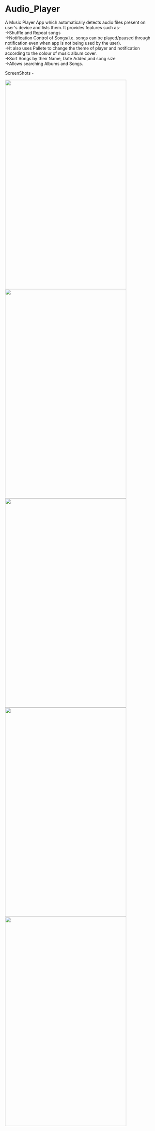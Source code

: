 # Audio_Player
A Music Player App which automatically detects audio files present on user's device and lists them. It provides features such as-<br>
->Shuffle and Repeat songs<br>
->Notification Control of Songs(i.e. songs can be played/paused through notification even when app is not being used by the user).<br>
->It also uses Pallete to change the theme of player and notification according to the colour of music album cover.<br>
->Sort Songs by their Name, Date Added,and song size<br>
->Allows searching Albums and Songs.<br>

ScreenShots -<br>

<img src = "https://user-images.githubusercontent.com/65773548/112545645-77607b80-8dde-11eb-894c-47ebc0af8713.png" width = "400" height = "690">

<img src = "https://user-images.githubusercontent.com/65773548/112545662-7d565c80-8dde-11eb-9f83-97757d287685.png" width = "400" height = "690">

<img src = "https://user-images.githubusercontent.com/65773548/112545671-7f202000-8dde-11eb-81c8-def9b9fe10c8.png" width = "400" height = "690">

<img src = "https://user-images.githubusercontent.com/65773548/112545625-716a9a80-8dde-11eb-9889-6447ef9126e8.png" width = "400" height = "690">

<img src = "https://user-images.githubusercontent.com/65773548/112545636-74fe2180-8dde-11eb-8e33-0bb34cc7c1e3.png" width = "400" height = "690"> 

